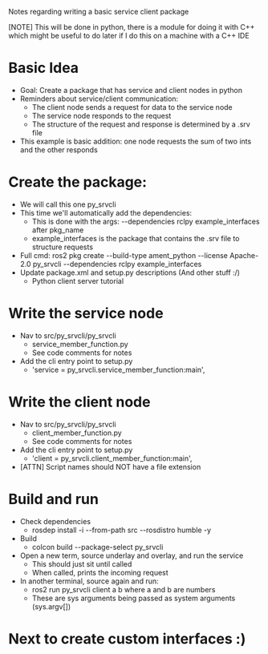 Notes regarding writing a basic service client package

[NOTE] This will be done in python, there is a module for doing it with C++ which might be useful to do later if I do this on a machine with a C++ IDE

# Basic Idea
- Goal: Create a package that has service and client nodes in python
- Reminders about service/client communication:
	- The client node sends a request for data to the service node
	- The service node responds to the request
	- The structure of the request and response is determined by a .srv file
- This example is basic addition: one node requests the sum of two ints and the other responds

# Create the package: 
- We will call this one py_srvcli
- This time we'll automatically add the dependencies: 
	- This is done with the args: --dependencies rclpy example_interfaces after pkg_name
	- example_interfaces is the package that contains the .srv file to structure requests
- Full cmd: ros2 pkg create --build-type ament_python --license Apache-2.0 py_srvcli --dependencies rclpy example_interfaces
- Update package.xml and setup.py descriptions (And other stuff :/)
	- Python client server tutorial

# Write the service node
- Nav to src/py_srvcli/py_srvcli
	- service_member_function.py
	- See code comments for notes
- Add the cli entry point to setup.py 
	- 'service = py_srvcli.service_member_function:main',

# Write the client node
- Nav to src/py_srvcli/py_srvcli
	- client_member_function.py
	- See code comments for notes
- Add the cli entry point to setup.py
	- 'client = py_srvcli.client_member_function:main',
- [ATTN] Script names should NOT have a file extension
	
# Build and run
- Check dependencies
	- rosdep install -i --from-path src --rosdistro humble -y
- Build
	- colcon build --package-select py_srvcli
- Open a new term, source underlay and overlay, and run the service
	- This should just sit until called
	- When called, prints the incoming request
- In another terminal, source again and run: 
	- ros2 run py_srvcli client a b where a and b are numbers
	- These are sys arguments being passed as system arguments (sys.argv[])

# Next to create custom interfaces :)
